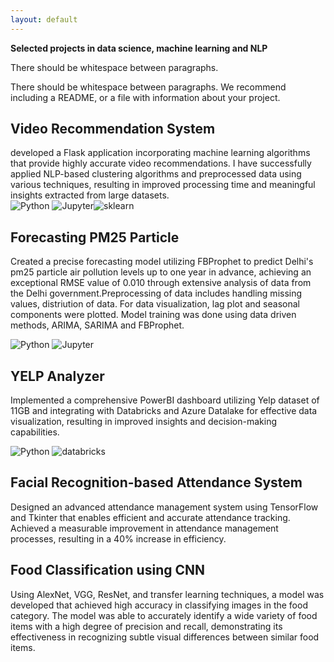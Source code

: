```yaml
---
layout: default
---
```


**Selected projects in data science, machine learning and NLP**
<!-- [Link to another page](./another-page.html). -->

There should be whitespace between paragraphs.

There should be whitespace between paragraphs. We recommend including a README, or a file with information about your project.


## Video Recommendation System
developed a Flask application incorporating machine learning algorithms that provide highly accurate video recommendations. I have successfully applied NLP-based clustering algorithms and preprocessed data using various techniques, resulting in improved processing time and meaningful insights extracted from large datasets.  
![Python](https://img.shields.io/badge/Python-white?logo=Python) ![Jupyter](https://img.shields.io/badge/Jupyter-white?logo=Jupyter)![sklearn](https://img.shields.io/badge/sklearn-white?logo=scikit-learn)

## Forecasting PM25 Particle
Created a precise forecasting model utilizing FBProphet to predict Delhi's pm25 particle air pollution levels up to one year in advance, achieving an exceptional RMSE value of 0.010 through extensive analysis of data from the Delhi government.Preprocessing of data includes handling missing values, distriution of data. For data visualization, lag plot and seasonal components were plotted. Model training was done using data driven methods, ARIMA, SARIMA and FBProphet.

![Python](https://img.shields.io/badge/Python-white?logo=Python) ![Jupyter](https://img.shields.io/badge/Jupyter-white?logo=Jupyter) 

## YELP Analyzer
Implemented a comprehensive PowerBI dashboard utilizing Yelp dataset of 11GB and integrating with Databricks and Azure Datalake for effective data visualization, resulting in improved insights and decision-making capabilities. 

![Python](https://img.shields.io/badge/Python-white?logo=Python) ![databricks](https://upload.wikimedia.org/wikipedia/commons/6/63/Databricks_Logo.png)


## Facial Recognition-based Attendance System
Designed an advanced attendance management system using TensorFlow and Tkinter that enables efficient and accurate attendance tracking. Achieved a measurable improvement in attendance management processes, resulting in a 40% increase in efficiency.

## Food Classification using CNN
Using AlexNet, VGG, ResNet, and transfer learning techniques, a model was developed that achieved high accuracy in classifying images in the food category. The model was able to accurately identify a wide variety of food items with a high degree of precision and recall, demonstrating its effectiveness in recognizing subtle visual differences between similar food items. 




